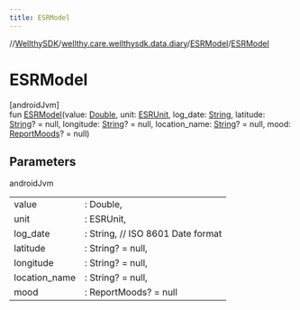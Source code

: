 ```yaml
---
title: ESRModel
---
```

//[WellthySDK](../../../index.html)/[wellthy.care.wellthysdk.data.diary](../index.html)/[ESRModel](index.html)/[ESRModel](-e-s-r-model.html)



# ESRModel



[androidJvm]\
fun [ESRModel](-e-s-r-model.html)(value: [Double](https://kotlinlang.org/api/latest/jvm/stdlib/kotlin/-double/index.html), unit: [ESRUnit](../-e-s-r-unit/index.html), log_date: [String](https://kotlinlang.org/api/latest/jvm/stdlib/kotlin/-string/index.html), latitude: [String](https://kotlinlang.org/api/latest/jvm/stdlib/kotlin/-string/index.html)? = null, longitude: [String](https://kotlinlang.org/api/latest/jvm/stdlib/kotlin/-string/index.html)? = null, location_name: [String](https://kotlinlang.org/api/latest/jvm/stdlib/kotlin/-string/index.html)? = null, mood: [ReportMoods](../-report-moods/index.html)? = null)



## Parameters


androidJvm

| | |
|---|---|
| value | : Double, |
| unit | : ESRUnit, |
| log_date | : String, // ISO 8601 Date format |
| latitude | : String? = null, |
| longitude | : String? = null, |
| location_name | : String? = null, |
| mood | : ReportMoods? = null |




